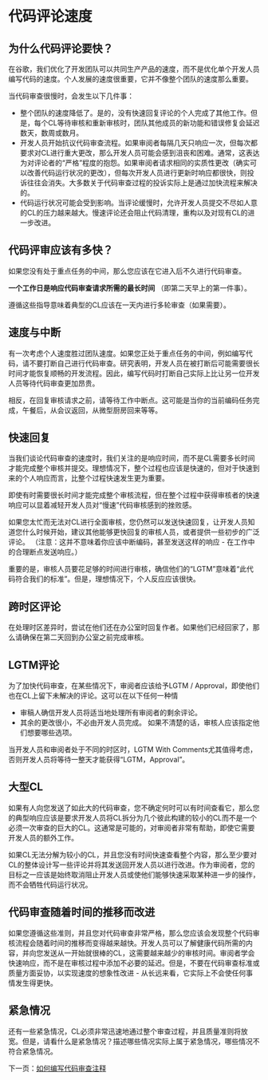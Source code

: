 # 代码评论速度
## 为什么代码评论要快？
在谷歌，我们优化了开发团队可以共同生产产品的速度，而不是优化单个开发人员编写代码的速度。个人发展的速度很重要，它并不像整个团队的速度那么重要。

当代码审查很慢时，会发生以下几件事：

- 整个团队的速度降低了。是的，没有快速回复评论的个人完成了其他工作。但是，每个CL等待审核和重新审核时，团队其他成员的新功能和错误修复会延迟数天，数周或数月。
- 开发人员开始抗议代码审查流程。如果审阅者每隔几天只响应一次，但每次都要求对CL进行重大更改，那么开发人员可能会感到沮丧和困难。通常，这表达为对评论者的“严格”程度的抱怨。如果审阅者请求相同的实质性更改（确实可以改善代码运行状况的更改），但每次开发人员进行更新时响应都很快，则投诉往往会消失。大多数关于代码审查过程的投诉实际上是通过加快流程来解决的。
- 代码运行状况可能会受到影响。当评论缓慢时，允许开发人员提交不尽如人意的CL的压力越来越大。慢速评论还会阻止代码清理，重构以及对现有CL的进一步改进。

## 代码评审应该有多快？
如果您没有处于重点任务的中间，那么您应该在它进入后不久进行代码审查。

**一个工作日是响应代码审查请求所需的最长时间** （即第二天早上的第一件事）。

遵循这些指导意味着典型的CL应该在一天内进行多轮审查（如果需要）。

## 速度与中断
有一次考虑个人速度胜过团队速度。如果您正处于重点任务的中间，例如编写代码，请不要打断自己进行代码审查。研究表明，开发人员在被打断后可能需要很长时间才能恢复顺畅的开发流程。因此，编写代码时打断自己实际上比让另一位开发人员等待代码审查更加昂贵。

相反，在回复审核请求之前，请等待工作中断点。这可能是当你的当前编码任务完成，午餐后，从会议返回，从微型厨房回来等等。

## 快速回复
当我们谈论代码审查的速度时，我们关注的是响应时间，而不是CL需要多长时间才能完成整个审核并提交。理想情况下，整个过程也应该是快速的，但对于快速到来的个人响应而言，比整个过程快速发生更为重要。

即使有时需要很长时间才能完成整个审核流程，但在整个过程中获得审核者的快速响应可以显着减轻开发人员对“慢速”代码审核感到的挫败感。

如果您太忙而无法对CL进行全面审核，您仍然可以发送快速回复，让开发人员知道您什么时候开始，建议其他能够更快回复的审核人员，或者提供一些初步的广泛评论。 （注意：这并不意味着你应该中断编码，甚至发送这样的响应 - 在工作中的合理断点发送响应。）

重要的是，审核人员要花足够的时间进行审核，确信他们的“LGTM”意味着“此代码符合我们的标准”。但是，理想情况下，个人反应应该很快。

## 跨时区评论
在处理时区差异时，尝试在他们还在办公室时回复作者。如果他们已经回家了，那么请确保在第二天回到办公室之前完成审核。

## LGTM评论
为了加快代码审查，在某些情况下，审阅者应该给予LGTM / Approval，即使他们也在CL上留下未解决的评论。这可以在以下任何一种情

- 审稿人确信开发人员将适当地处理所有审阅者的剩余评论。
- 其余的更改很小，不必由开发人员完成。
如果不清楚的话，审核人应该指定他们想要哪些选项。

当开发人员和审阅者处于不同的时区时，LGTM With Comments尤其值得考虑，否则开发人员将等待一整天才能获得“LGTM，Approval”。

## 大型CL
如果有人向您发送了如此大的代码审查，您不确定何时可以有时间查看它，那么您的典型响应应该是要求开发人员将CL拆分为几个彼此构建的较小的CL而不是一个必须一次审查的巨大的CL。这通常是可能的，对审阅者非常有帮助，即使它需要开发人员的额外工作。

如果CL无法分解为较小的CL，并且您没有时间快速查看整个内容，那么至少要对CL的整体设计写一些评论并将其发送回开发人员以进行改进。作为审阅者，您的目标之一应该是始终取消阻止开发人员或使他们能够快速采取某种进一步的操作，而不会牺牲代码运行状况。

## 代码审查随着时间的推移而改进
如果您遵循这些准则，并且您对代码审查非常严格，那么您应该会发现整个代码审核流程会随着时间的推移而变得越来越快。开发人员可以了解健康代码所需的内容，并向您发送从一开始就很棒的CL，这需要越来越少的审核时间。审阅者学会快速响应，而不是在审核过程中添加不必要的延迟。但是，不要在代码审查标准或质量方面妥协，以实现速度的想象性改进 - 从长远来看，它实际上不会使任何事情发生得更快。

## 紧急情况
还有一些紧急情况，CL必须非常迅速地通过整个审查过程，并且质量准则将放宽。但是，请看什么是紧急情况？描述哪些情况实际上属于紧急情况，哪些情况不符合紧急情况。

下一页：[如何编写代码审查注释](comments.md)
